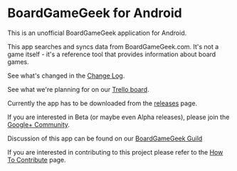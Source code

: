# BoardGameGeek for Android
This is an unofficial BoardGameGeek application for Android.

This app searches and syncs data from BoardGameGeek.com. It's not a game itself - it's a reference tool that provides information about board games.

See what's changed in the [Change Log](/CHANGELOG.md).

See what we're planning for on our [Trello board](https://trello.com/b/pRZWIOOv).

Currently the app has to be downloaded from the [releases](../../releases) page.

If you are interested in Beta (or maybe even Alpha releases), please join the [Google+ Community](https://plus.google.com/communities/109617005048169697217).

Discussion of this app can be found on our [BoardGameGeek Guild](https://boardgamegeek.com/guild/3543)

If you are interested in contributing to this project please refer to the [How To Contribute](/CONTRIBUTING.md) page.
